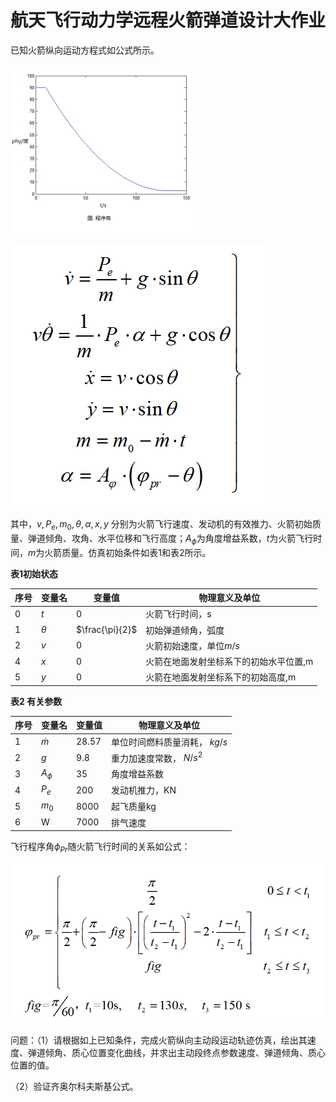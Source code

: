 # 航天飞行动力学远程火箭弹道设计大作业 

已知火箭纵向运动方程式如公式所示。

![img1](.\img\wps1.jpg)

![](./img/img2.png)

其中，$v,P_e,m_0,\theta,\alpha,x,y$ 分别为火箭飞行速度、发动机的有效推力、火箭初始质量、弹道倾角、攻角、水平位移和飞行高度；$A_{\phi}$为角度增益系数，$t$为火箭飞行时间，$m$为火箭质量。仿真初始条件如表1和表2所示。

**表1初始状态**

| 序号 | 变量名   | 变量值          | 物理意义及单位                         |
| ---- | -------- | --------------- | -------------------------------------- |
| 0    | $t$      | 0               | 火箭飞行时间，s                        |
| 1    | $\theta$ | $\frac{\pi}{2}$ | 初始弹道倾角，弧度                     |
| 2    | $v$      | 0               | 火箭初始速度，单位$m/s$                |
| 4    | $x$      | 0               | 火箭在地面发射坐标系下的初始水平位置,m |
| 5    | $y$      | 0               | 火箭在地面发射坐标系下的初始高度,m     |

**表2 有关参数**

| 序号 | 变量名    | 变量值 | 物理意义及单位                |
| ---- | --------- | ------ | ----------------------------- |
| 1    | $\dot{m}$ | 28.57  | 单位时间燃料质量消耗， $kg/s$ |
| 2    | $g$       | 9.8    | 重力加速度常数， $N/s^2$      |
| 3    | $A_\phi$  | 35     | 角度增益系数                  |
| 4    | $P_e$     | 200    | 发动机推力，KN                |
| 5    | $m_0$     | 8000   | 起飞质量kg                    |
| 6    | W         | 7000   | 排气速度                      |

 

飞行程序角$\phi_{Pr}$随火箭飞行时间的关系如公式：

![](./img/img3.png)

问题：（1）请根据如上已知条件，完成火箭纵向主动段运动轨迹仿真，绘出其速度、弹道倾角、质心位置变化曲线，并求出主动段终点参数速度、弹道倾角、质心位置的值。

（2）验证齐奥尔科夫斯基公式。
